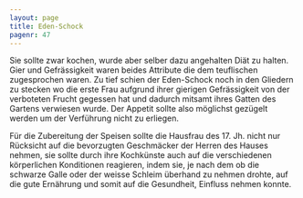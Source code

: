 ```yaml
---
layout: page
title: Eden-Schock
pagenr: 47
---
```


Sie sollte zwar kochen, wurde aber selber dazu angehalten Diät zu halten. Gier und Gefrässigkeit waren beides Attribute die dem teuflischen zugesprochen waren. Zu tief schien der Eden-Schock noch in den Gliedern zu stecken wo die erste Frau aufgrund ihrer gierigen Gefrässigkeit von der verboteten Frucht gegessen hat und dadurch mitsamt ihres Gatten des Gartens verwiesen wurde. Der Appetit sollte also möglichst gezügelt werden um der Verführung nicht zu erliegen.

Für die Zubereitung der Speisen sollte die Hausfrau des 17. Jh. nicht nur Rücksicht auf die bevorzugten Geschmäcker der Herren des Hauses nehmen, sie sollte durch ihre Kochkünste auch auf die verschiedenen körperlichen Konditionen reagieren, indem sie, je nach dem ob die schwarze Galle oder der weisse Schleim überhand zu nehmen drohte, auf die gute Ernährung und somit auf die Gesundheit, Einfluss nehmen konnte.
